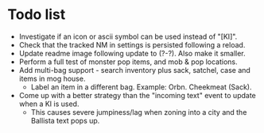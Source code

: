 # Todo list

* Investigate if an icon or ascii symbol can be used instead of "[KI]".
* Check that the tracked NM in settings is persisted following a reload.
* Update readme image following update to (?-?). Also make it smaller.
* Perform a full test of monster pop items, and mob & pop locations.
* Add multi-bag support - search inventory plus sack, satchel, case and items in mog house.
  * Label an item in a different bag. Example: Orbn. Cheekmeat (Sack).
* Come up with a better strategy than the "incoming text" event to update when a KI is used.
  * This causes severe jumpiness/lag when zoning into a city and the Ballista text pops up.

